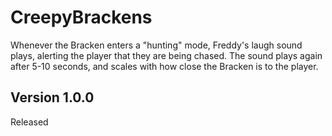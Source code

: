 # CreepyBrackens 
Whenever the Bracken enters a \"hunting\" mode, Freddy's laugh sound plays, alerting the player that they are being chased. The sound plays again after 5-10 seconds, and scales with how close the Bracken is to the player.
<br />
  
## Version 1.0.0
Released
